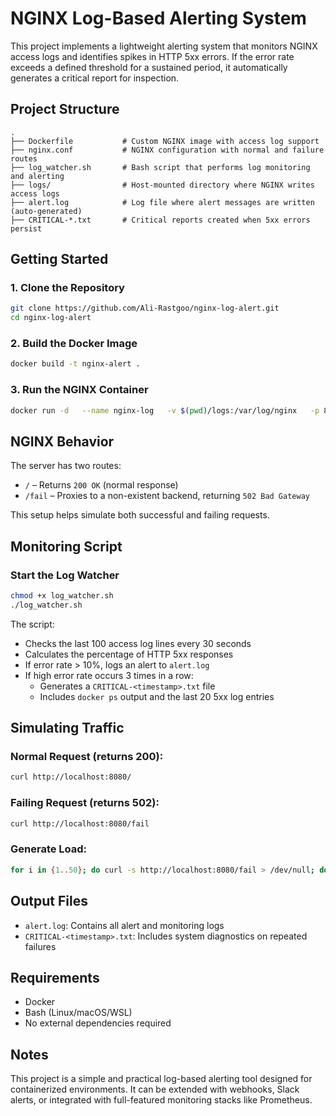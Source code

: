 # NGINX Log-Based Alerting System

This project implements a lightweight alerting system that monitors NGINX access logs and identifies spikes in HTTP 5xx errors. If the error rate exceeds a defined threshold for a sustained period, it automatically generates a critical report for inspection.

## Project Structure

```
.
├── Dockerfile           # Custom NGINX image with access log support
├── nginx.conf           # NGINX configuration with normal and failure routes
├── log_watcher.sh       # Bash script that performs log monitoring and alerting
├── logs/                # Host-mounted directory where NGINX writes access logs
├── alert.log            # Log file where alert messages are written (auto-generated)
├── CRITICAL-*.txt       # Critical reports created when 5xx errors persist
```

## Getting Started

### 1. Clone the Repository

```bash
git clone https://github.com/Ali-Rastgoo/nginx-log-alert.git
cd nginx-log-alert
```

### 2. Build the Docker Image

```bash
docker build -t nginx-alert .
```

### 3. Run the NGINX Container

```bash
docker run -d   --name nginx-log   -v $(pwd)/logs:/var/log/nginx   -p 8080:80   nginx-alert
```

## NGINX Behavior

The server has two routes:

- `/` – Returns `200 OK` (normal response)
- `/fail` – Proxies to a non-existent backend, returning `502 Bad Gateway`

This setup helps simulate both successful and failing requests.

## Monitoring Script

### Start the Log Watcher

```bash
chmod +x log_watcher.sh
./log_watcher.sh
```

The script:

- Checks the last 100 access log lines every 30 seconds
- Calculates the percentage of HTTP 5xx responses
- If error rate > 10%, logs an alert to `alert.log`
- If high error rate occurs 3 times in a row:
  - Generates a `CRITICAL-<timestamp>.txt` file
  - Includes `docker ps` output and the last 20 5xx log entries

## Simulating Traffic

### Normal Request (returns 200):

```bash
curl http://localhost:8080/
```

### Failing Request (returns 502):

```bash
curl http://localhost:8080/fail
```

### Generate Load:

```bash
for i in {1..50}; do curl -s http://localhost:8080/fail > /dev/null; done
```

## Output Files

- `alert.log`: Contains all alert and monitoring logs
- `CRITICAL-<timestamp>.txt`: Includes system diagnostics on repeated failures

## Requirements

- Docker
- Bash (Linux/macOS/WSL)
- No external dependencies required

## Notes

This project is a simple and practical log-based alerting tool designed for containerized environments. It can be extended with webhooks, Slack alerts, or integrated with full-featured monitoring stacks like Prometheus.
